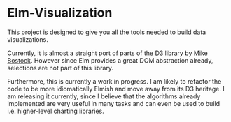 # Elm-Visualization

This project is designed to give you all the tools needed to build data visualizations.

Currently, it is almost a straight port of parts of the [D3](https://github.com/d3/d3) library
by [Mike Bostock](https://bost.ocks.org/mike/). However since Elm provides a
great DOM abstraction already, selections are not part of this library.

Furthermore, this is currently a work in progress. I am likely to refactor the
code to be more idiomatically Elmish and move away from its D3 heritage. I am releasing
it currently, since I believe that the algorithms already implemented are very
useful in many tasks and can even be used to build i.e. higher-level charting libraries.
